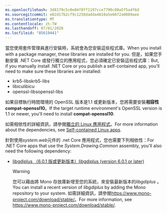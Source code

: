 ```yaml
---
ms.openlocfilehash: 3d8179c5c0e84f8ff1197cce7790c80a5f5a4f6d
ms.sourcegitcommit: e02d17b2cf9c1258dadda4810a5e6072a0089aee
ms.translationtype: MT
ms.contentlocale: zh-TW
ms.lasthandoff: 07/01/2020
ms.locfileid: "85619441"
---
```


<span data-ttu-id="0e78c-101">當您使用套件管理員進行安裝時，系統會為您安裝這些程式庫。</span><span class="sxs-lookup"><span data-stu-id="0e78c-101">When you install with a package manager, these libraries are installed for you.</span></span> <span data-ttu-id="0e78c-102">但是，如果您手動安裝 .NET Core 或發行獨立的應用程式，您必須確定已安裝這些程式庫：</span><span class="sxs-lookup"><span data-stu-id="0e78c-102">But, if you manually install .NET Core or you publish a self-contained app, you'll need to make sure these libraries are installed:</span></span>

- <span data-ttu-id="0e78c-103">krb5-libs</span><span class="sxs-lookup"><span data-stu-id="0e78c-103">krb5-libs</span></span>
- <span data-ttu-id="0e78c-104">libicu</span><span class="sxs-lookup"><span data-stu-id="0e78c-104">libicu</span></span>
- <span data-ttu-id="0e78c-105">openssl-libs</span><span class="sxs-lookup"><span data-stu-id="0e78c-105">openssl-libs</span></span>

<span data-ttu-id="0e78c-106">如果目標執行時間環境的 OpenSSL 版本是1.1 或更新版本，您將需要安裝**相容性 compat-openssl10**。</span><span class="sxs-lookup"><span data-stu-id="0e78c-106">If the target runtime environment's OpenSSL version is 1.1 or newer, you'll need to install **compat-openssl10**.</span></span>

<span data-ttu-id="0e78c-107">如需相依性的詳細資訊，請參閱[獨立的 Linux 應用程式](https://github.com/dotnet/core/blob/master/Documentation/self-contained-linux-apps.md)。</span><span class="sxs-lookup"><span data-stu-id="0e78c-107">For more information about the dependencies, see [Self-contained Linux apps](https://github.com/dotnet/core/blob/master/Documentation/self-contained-linux-apps.md).</span></span>

<span data-ttu-id="0e78c-108">針對使用*system.web*元件的 .net Core 應用程式，您也需要下列相依性：</span><span class="sxs-lookup"><span data-stu-id="0e78c-108">For .NET Core apps that use the *System.Drawing.Common* assembly, you'll also need the following dependency:</span></span>

- [<span data-ttu-id="0e78c-109">libgdiplus （6.0.1 版或更新版本）</span><span class="sxs-lookup"><span data-stu-id="0e78c-109">libgdiplus (version 6.0.1 or later)</span></span>](https://www.mono-project.com/docs/gui/libgdiplus/)

  > [!WARNING]
  > <span data-ttu-id="0e78c-110">您可以藉由將 Mono 存放庫新增至您的系統，來安裝最新版本的*libgdiplus* 。</span><span class="sxs-lookup"><span data-stu-id="0e78c-110">You can install a recent version of *libgdiplus* by adding the Mono repository to your system.</span></span> <span data-ttu-id="0e78c-111">如需詳細資訊，請參閱<https://www.mono-project.com/download/stable/>。</span><span class="sxs-lookup"><span data-stu-id="0e78c-111">For more information, see <https://www.mono-project.com/download/stable/>.</span></span>

